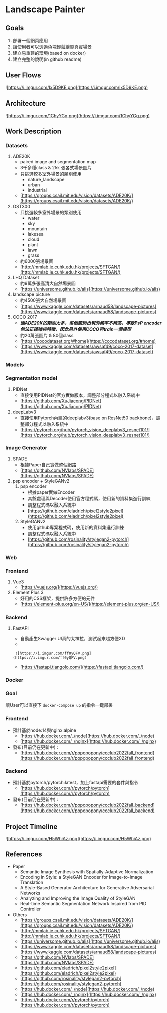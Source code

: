 # Landscape Painter

## Goals

1. 部署一個網頁應用
2. 讓使用者可以透過色塊輕鬆繪製真實場景
3. 建立易重建的環境(based on docker)
4. 建立完整的說明(in github readme)

## User Flows

![https://i.imgur.com/Ix5D9KE.png](https://i.imgur.com/Ix5D9KE.png)

## Architecture

![https://i.imgur.com/1ChyYGq.png](https://i.imgur.com/1ChyYGq.png)

## Work Description

### Datasets

1. ADE20K
    - paired image and segmentation map
    - 3千多種class & 25k 張各式場景圖片
    - 只挑選較多室外場景的類別使用
        - nature_landscape
        - urban
        - industrial
    - [https://groups.csail.mit.edu/vision/datasets/ADE20K/](https://groups.csail.mit.edu/vision/datasets/ADE20K/)
2. OST300
    - 只挑選較多室外場景的類別使用
        - water
        - sky
        - mountain
        - lakesea
        - cloud
        - plant
        - lawn
        - grass
    - 約6000張場景圖
    - [http://mmlab.ie.cuhk.edu.hk/projects/SFTGAN/](http://mmlab.ie.cuhk.edu.hk/projects/SFTGAN/)
3. LHQ Dataset
    - 約9萬多張高清大自然場景圖
    - [https://universome.github.io/alis](https://universome.github.io/alis)
4. landscape picture
    - 約4500張大自然場景圖
    - [https://www.kaggle.com/datasets/arnaud58/landscape-pictures](https://www.kaggle.com/datasets/arnaud58/landscape-pictures)
5. COCO 2017
    - ***因ADE20K的類別太多，每個類別出現的頻率不夠高，導致PsP encoder無法正確操控特徵，因此另外使用COCO再train一個模型***
    - 約20萬張圖片 & 80個class
    - [https://cocodataset.org/#home](https://cocodataset.org/#home)
    - [https://www.kaggle.com/datasets/awsaf49/coco-2017-dataset](https://www.kaggle.com/datasets/awsaf49/coco-2017-dataset)

### Models

### Segmentation model

1. PIDNet
    - 直接使用PIDNet的官方實做版本，調整部分程式以融入系統中
    - [https://github.com/XuJiacong/PIDNet](https://github.com/XuJiacong/PIDNet)
2. deepLabv3
    - 直接使用Pytorch內建的deeplabv3(base on ResNet50 backbone)，調整部分程式以融入系統中
    - [https://pytorch.org/hub/pytorch_vision_deeplabv3_resnet101/](https://pytorch.org/hub/pytorch_vision_deeplabv3_resnet101/)

### Image Generator

1. SPADE
    - 根據Paper自己實做整個網路
    - [https://github.com/NVlabs/SPADE](https://github.com/NVlabs/SPADE)
2. psp encoder + StyleGANv2
    1. psp encoder
        - 根據paper實做Encoder
        - 其餘處理與Decoder使用官方程式碼，使用新的資料集進行訓練
        - 調整程式碼以融入系統中
        - [https://github.com/eladrich/pixel2style2pixel](https://github.com/eladrich/pixel2style2pixel)
    2. StyleGANv2
        - 使用github專案程式碼，使用新的資料集進行訓練
        - 調整程式碼以融入系統中
        - [https://github.com/rosinality/stylegan2-pytorch](https://github.com/rosinality/stylegan2-pytorch)

### Web

### Frontend

1. Vue3
    - [https://vuejs.org/](https://vuejs.org/)
2. Element Plus 3
    - 好用的CSS框架，提供許多方便的元件
    - [https://element-plus.org/en-US/](https://element-plus.org/en-US/)

### Backend

1. FastAPI
    - 自動產生Swagger UI真的太神拉，測試起來超方便XD
    - 
        
        ![https://i.imgur.com/ff0yQFV.png](https://i.imgur.com/ff0yQFV.png)
        
    - [https://fastapi.tiangolo.com/](https://fastapi.tiangolo.com/)

### Docker

### Goal

讓User可以直接下 `docker-compose up` 的指令一鍵部署

### Frontend

- 預計基於node:14與nginx:alpine
    - [https://hub.docker.com/_/node](https://hub.docker.com/_/node)
    - [https://hub.docker.com/_/nginx](https://hub.docker.com/_/nginx)
- 發布(目前仍在更新中) :
    - [https://hub.docker.com/r/popopopony/ccclub2022fall_frontend](https://hub.docker.com/r/popopopony/ccclub2022fall_frontend)

### Backend

- 預計基於pytorch/pytorch:latest，加上fastapi需要的套件與指令
    - [https://hub.docker.com/r/pytorch/pytorch](https://hub.docker.com/r/pytorch/pytorch)
- 發布(目前仍在更新中) :
    - [https://hub.docker.com/r/popopopony/ccclub2022fall_backend](https://hub.docker.com/r/popopopony/ccclub2022fall_backend)

## Project Timeline

![https://i.imgur.com/H5WhiAz.png](https://i.imgur.com/H5WhiAz.png)

## References

- Paper
    - Semantic Image Synthesis with Spatially-Adaptive Normalization
    - Encoding in Style: a StyleGAN Encoder for Image-to-Image Translation
    - A Style-Based Generator Architecture for Generative Adversarial Networks
    - Analyzing and Improving the Image Quality of StyleGAN
    - Real-time Semantic Segmentation Network Inspired from PID Controller
- Others
    - [https://groups.csail.mit.edu/vision/datasets/ADE20K/](https://groups.csail.mit.edu/vision/datasets/ADE20K/)
    - [http://mmlab.ie.cuhk.edu.hk/projects/SFTGAN/](http://mmlab.ie.cuhk.edu.hk/projects/SFTGAN/)
    - [https://universome.github.io/alis](https://universome.github.io/alis)
    - [https://www.kaggle.com/datasets/arnaud58/landscape-pictures](https://www.kaggle.com/datasets/arnaud58/landscape-pictures)
    - [https://github.com/NVlabs/SPADE](https://github.com/NVlabs/SPADE)
    - [https://github.com/eladrich/pixel2style2pixel](https://github.com/eladrich/pixel2style2pixel)
    - [https://github.com/rosinality/stylegan2-pytorch](https://github.com/rosinality/stylegan2-pytorch)
    - [https://hub.docker.com/_/node](https://hub.docker.com/_/node)
    - [https://hub.docker.com/_/nginx](https://hub.docker.com/_/nginx)
    - [https://hub.docker.com/r/pytorch/pytorch](https://hub.docker.com/r/pytorch/pytorch)